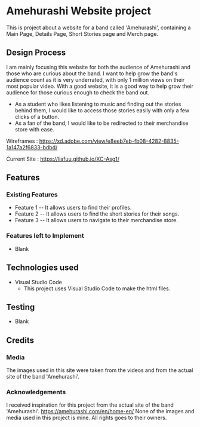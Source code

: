 # Amehurashi Website project
This is project about a website for a band called 'Amehurashi',
containing a Main Page, Details Page, Short Stories page and Merch page.

## Design Process
I am mainly focusing this website for both the audience of Amehurashi and those who are curious about the band.
I want to help grow the band's audience count as it is very underrated, with only 1 million views on their most popular video.
With a good website, it is a good way to help grow their audience for those curious enough to check the band out.
- As a student who likes listening to music and finding out the stories behind them, I would like to access those stories easily with only a few clicks of a button.
- As a fan of the band, I would like to be redirected to their merchandise store with ease.

Wireframes : https://xd.adobe.com/view/e8eeb7eb-fb08-4282-8835-1a147a2f6833-bdbd/

Current Site : https://liafuu.github.io/XC-Asg1/

## Features
### Existing Features
- Feature 1 -- It allows users to find their profiles.
- Feature 2 -- It allows users to find the short stories for their songs.
- Feature 3 -- It allows users to navigate to their merchandise store.
### Features left to Implement
- Blank

## Technologies used
- Visual Studio Code
    - This project uses Visual Studio Code to make the html files.

## Testing
- Blank

## Credits
### Media
The images used in this site were taken from the videos and from the actual site of the band 'Amehurashi'.
### Acknowledgements
I received inspiration for this project from the actual site of the band 'Amehurashi'.
https://amehurashi.com/en/home-en/
None of the images and media used in this project is mine. All rights goes to their owners.
